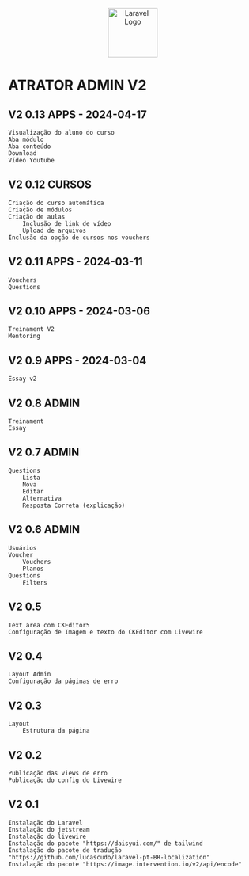 <p align="center">
<a href="https://github.com/osvaldolaini" target="_blank">
<img src="https://avatars.githubusercontent.com/u/75580327?s=64&v=4" width="100" alt="Laravel Logo">
</a>
</p>

# ATRATOR ADMIN V2

## V2 0.13 APPS - 2024-04-17
    Visualização do aluno do curso
    Aba módulo
    Aba conteúdo
    Download
    Vídeo Youtube
## V2 0.12 CURSOS
    Criação do curso automática
    Criação de módulos
    Criação de aulas
        Inclusão de link de vídeo
        Upload de arquivos
    Inclusão da opção de cursos nos vouchers
## V2 0.11 APPS - 2024-03-11
    Vouchers
    Questions
    
## V2 0.10 APPS - 2024-03-06
    Treinament V2
    Mentoring

## V2 0.9 APPS - 2024-03-04
    Essay v2

## V2 0.8 ADMIN
    Treinament
    Essay
    
## V2 0.7 ADMIN
    Questions
        Lista
        Nova
        Editar
        Alternativa
        Resposta Correta (explicação)
        
## V2 0.6 ADMIN
    Usuários
    Voucher
        Vouchers
        Planos
    Questions
        Filters

## V2 0.5 
    Text area com CKEditor5
    Configuração de Imagem e texto do CKEditor com Livewire
## V2 0.4 
    Layout Admin
    Configuração da páginas de erro

## V2 0.3
    Layout
        Estrutura da página

## V2 0.2
    Publicação das views de erro
    Publicação do config do Livewire

## V2 0.1
    Instalação do Laravel
    Instalação do jetstream
    Instalação do livewire
    Instalação do pacote "https://daisyui.com/" de tailwind
    Instalação do pacote de tradução "https://github.com/lucascudo/laravel-pt-BR-localization"
    Instalação do pacote "https://image.intervention.io/v2/api/encode"
